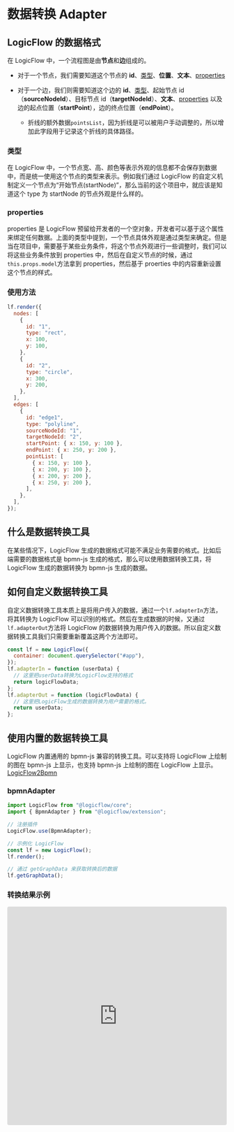 # 数据转换 Adapter

## LogicFlow 的数据格式

在 LogicFlow 中，一个流程图是由**节点**和**边**组成的。

- 对于一个节点，我们需要知道这个节点的 **id**、[类型](zh/guide/extension/adapter#类型)、**位置**、**文本**、[properties](zh/guide/extension/adapter#properties)
- 对于一个边，我们则需要知道这个边的 **id**、[类型](zh/guide/extension/adapter#类型)、起始节点 id（**sourceNodeId**）、目标节点 id（**targetNodeId**）、**文本**、[properties](zh/guide/extension/adapter#properties) 以及边的起点位置（**startPoint**），边的终点位置（**endPoint**）。

  - 折线的额外数据`pointsList`，因为折线是可以被用户手动调整的，所以增加此字段用于记录这个折线的具体路径。

### 类型

在 LogicFlow 中，一个节点宽、高、颜色等表示外观的信息都不会保存到数据中，而是统一使用这个节点的类型来表示。例如我们通过 LogicFlow 的自定义机制定义一个节点为“开始节点(startNode)”，那么当前的这个项目中，就应该是知道这个 type 为 startNode 的节点外观是什么样的。

### properties

properties 是 LogicFlow 预留给开发者的一个空对象，开发者可以基于这个属性来绑定任何数据。上面的类型中提到，一个节点具体外观是通过类型来确定。但是当在项目中，需要基于某些业务条件，将这个节点外观进行一些调整时，我们可以将这些业务条件放到 properties 中，然后在自定义节点的时候，通过`this.props.model`方法拿到 properties，然后基于 proerties 中的内容重新设置这个节点的样式。

### 使用方法

```js
lf.render({
  nodes: [
    {
      id: "1",
      type: "rect",
      x: 100,
      y: 100,
    },
    {
      id: "2",
      type: "circle",
      x: 300,
      y: 200,
    },
  ],
  edges: [
    {
      id: "edge1",
      type: "polyline",
      sourceNodeId: "1",
      targetNodeId: "2",
      startPoint: { x: 150, y: 100 },
      endPoint: { x: 250, y: 200 },
      pointList: [
        { x: 150, y: 100 },
        { x: 200, y: 100 },
        { x: 200, y: 200 },
        { x: 250, y: 200 },
      ],
    },
  ],
});
```

## 什么是数据转换工具

在某些情况下，LogicFlow 生成的数据格式可能不满足业务需要的格式。比如后端需要的数据格式是 bpmn-js 生成的格式，那么可以使用数据转换工具，将 LogicFlow 生成的数据转换为 bpmn-js 生成的数据。

## 如何自定义数据转换工具

自定义数据转换工具本质上是将用户传入的数据，通过一个`lf.adapterIn`方法，将其转换为 LogicFlow 可以识别的格式。然后在生成数据的时候，又通过`lf.adapterOut`方法将 LogicFlow 的数据转换为用户传入的数据。所以自定义数据转换工具我们只需要重新覆盖这两个方法即可。

```js
const lf = new LogicFlow({
  container: document.querySelector("#app"),
});
lf.adapterIn = function (userData) {
  // 这里把userData转换为LogicFlow支持的格式
  return logicFlowData;
};
lf.adapterOut = function (logicFlowData) {
  // 这里把LogicFlow生成的数据转换为用户需要的格式。
  return userData;
};
```

## 使用内置的数据转换工具

LogicFlow 内置通用的 bpmn-js 兼容的转换工具。可以支持将 LogicFlow 上绘制的图在 bpmn-js 上显示，也支持 bpmn-js 上绘制的图在 LogicFlow 上显示。[LogicFlow2Bpmn](https://github.com/didi/LogicFlow/tree/master/packages/extension/src/bpmn-adapter)

### bpmnAdapter

```ts
import LogicFlow from "@logicflow/core";
import { BpmnAdapter } from "@logicflow/extension";

// 注册插件
LogicFlow.use(BpmnAdapter);

// 示例化 LogicFlow
const lf = new LogicFlow();
lf.render();

// 通过 getGraphData 来获取转换后的数据
lf.getGraphData();
```

### 转换结果示例

<iframe src="https://docs.logic-flow.cn/demo/dist/examples/#/extension/adapter?from=doc"
  style="width:100%; height:500px; border:0; border-radius: 4px; overflow:hidden;"
></iframe>
